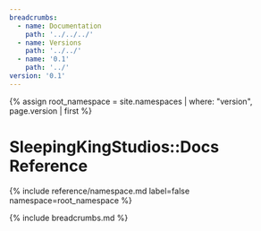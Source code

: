```yaml
---
breadcrumbs:
  - name: Documentation
    path: '../../../'
  - name: Versions
    path: '../../'
  - name: '0.1'
    path: '../'
version: '0.1'
---
```


{% assign root_namespace = site.namespaces | where: "version", page.version | first %}

# SleepingKingStudios::Docs Reference

{% include reference/namespace.md label=false namespace=root_namespace %}

{% include breadcrumbs.md %}
